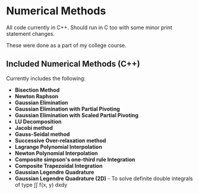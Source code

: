 # Numerical Methods

All code currently in C++. Should run in C too with some minor print statement changes.

These were done as a part of my college course.
 

## Included Numerical Methods (C++)

Currently includes the following:

- **Bisection Method**
- **Newton Raphson**
- **Gaussian Elimination**
- **Gaussian Elimination with Partial Pivoting**
- **Gaussian Elimination with Scaled Partial Pivoting**
- **LU Decomposition**
- **Jacobi method**
- **Gauss-Seidal method**
- **Successive Over-relaxation method**
- **Lagrange Polynomial Interpolation**
- **Newton Polynomial Interpolation**
- **Composite simpson's one-third rule Integration**
- **Composite Trapezoidal Integration**
- **Gaussian Legendre Quadrature**
- **Gaussian Legendre Quadrature (2D)** - To solve definite double integrals of type ∫∫ f(x, y) dxdy